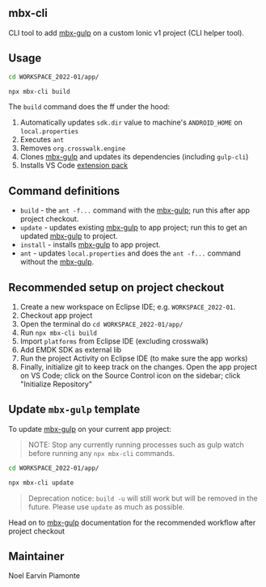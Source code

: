 ## mbx-cli

CLI tool to add [mbx-gulp](https://github.com/earvinpiamonte/mbx-gulp) on a custom Ionic v1 project (CLI helper tool).

## Usage

```sh
cd WORKSPACE_2022-01/app/
```

```sh
npx mbx-cli build
```

The `build` command does the ff under the hood:

1. Automatically updates `sdk.dir` value to machine's `ANDROID_HOME` on `local.properties`
1. Executes `ant`
1. Removes `org.crosswalk.engine`
1. Clones [mbx-gulp](https://github.com/earvinpiamonte/mbx-gulp) and updates its dependencies (including `gulp-cli`)
1. Installs VS Code [extension pack](https://github.com/earvinpiamonte/mbx-gulp#vs-code-extension-pack)

## Command definitions

- `build` - the `ant -f...` command with the [mbx-gulp](https://github.com/earvinpiamonte/mbx-gulp); run this after app project checkout.
- `update` - updates existing [mbx-gulp](https://github.com/earvinpiamonte/mbx-gulp) to app project; run this to get an updated [mbx-gulp](https://github.com/earvinpiamonte/mbx-gulp) to project.
- `install` - installs [mbx-gulp](https://github.com/earvinpiamonte/mbx-gulp) to app project.
- `ant` - updates `local.properties` and does the `ant -f...` command without the [mbx-gulp](https://github.com/earvinpiamonte/mbx-gulp).

## Recommended setup on project checkout

1. Create a new workspace on Eclipse IDE; e.g. `WORKSPACE_2022-01`.
1. Checkout app project
1. Open the terminal do `cd WORKSPACE_2022-01/app/`
1. Run `npx mbx-cli build`
1. Import `platforms` from Eclipse IDE (excluding crosswalk)
1. Add EMDK SDK as external lib
1. Run the project Activity on Eclipse IDE (to make sure the app works)
1. Finally, initialize git to keep track on the changes. Open the app project on VS Code; click on the Source Control icon on the sidebar; click "Initialize Repository"

## Update `mbx-gulp` template

To update [mbx-gulp](https://github.com/earvinpiamonte/mbx-gulp) on your current app project:

> NOTE: Stop any currently running processes such as gulp watch before running any `npx mbx-cli` commands.

```sh
cd WORKSPACE_2022-01/app/
```

```sh
npx mbx-cli update
```

> Deprecation notice: `build -u` will still work but will be removed in the future. Please use `update` as much as possible.

Head on to [mbx-gulp](https://github.com/earvinpiamonte/mbx-gulp#recomended-workflow) documentation for the recommended workflow after project checkout

## Maintainer

Noel Earvin Piamonte
